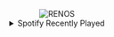 <div align="center">
<picture>
    <source media="(prefers-color-scheme: dark)" srcset="https://i.ibb.co/yncsnFtw/output-gif.gif">
    <source media="(prefers-color-scheme: light)" srcset="https://i.ibb.co/yncsnFtw/output-gif.gif">
    <img alt="RENOS" src="https://i.ibb.co/yncsnFtw/output-gif.gif">
</picture>
<details>
<summary>Spotify Recently Played</summary>
<img src="https://spotify-recently-played-readme.vercel.app/api?user=31d6d6zerc5ct6kck32na2ozsqf4&unique=1&width=400" alt="Spotify" />
</details>
</div>

<!-- Image deletion URL: https://ibb.co/LzXpzdmL/ef37260da3854c0858a74c083dc39663 -->